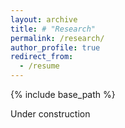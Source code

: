 ```yaml
---
layout: archive
title: # "Research"
permalink: /research/
author_profile: true
redirect_from:
  - /resume
---
```


{% include base_path %}


Under construction


